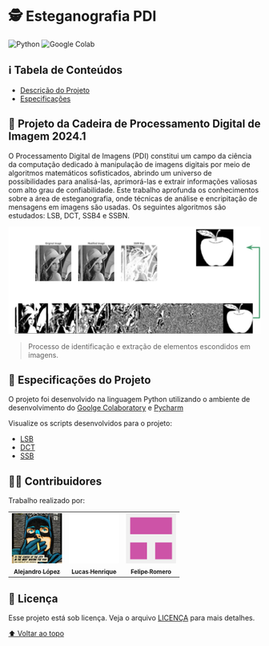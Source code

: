 # 🕵️ Esteganografia PDI

![Python](https://img.shields.io/badge/Python-3776AB?style=for-the-badge&logo=python&logoColor=white)
![Google Colab](https://img.shields.io/badge/Google%20Colab-F9AB00?style=for-the-badge&logo=Google%20Colab&logoColor=white)

## ℹ Tabela de Conteúdos
- [Descrição do Projeto](#dart-projeto-da-cadeira-de-processamento-digital-de-imagem-20241)
- [Especificações](#-especificações-do-projeto)

## :dart: Projeto da Cadeira de Processamento Digital de Imagem 2024.1

O Processamento Digital de Imagens (PDI) constitui um campo da ciência da computação dedicado à manipulação de imagens digitais por meio de algoritmos matemáticos sofisticados, abrindo um universo de possibilidades para analisá-las, aprimorá-las e extrair informações valiosas com alto grau de confiabilidade.
Este trabalho aprofunda os conhecimentos sobre a área de esteganografia, onde técnicas de análise e encripitação de mensagens em imagens são usadas. Os seguintes algoritmos são estudados: LSB, DCT, SSB4 e SSBN.

<div align="center">

  ![Esteganografia](imagens-README/esteganografia.png)
</div>

> Processo de identificação e extração de elementos escondidos em imagens.

## 📃 Especificações do Projeto

O projeto foi desenvolvido na linguagem Python utilizando o ambiente de desenvolvimento do [Goolge Colaboratory](https://colab.research.google.com/) e [Pycharm](https://www.jetbrains.com/pycharm/)

Visualize os scripts desenvolvidos para o projeto:
- [LSB](LSB)
- [DCT](DCT)
- [SSB](SSB)

## :man_technologist: Contribuidores

Trabalho realizado por:

<table>
  <tr>
    <td align="center">
      <a href="https://github.com/aleva90">
        <img src="imagens-README/contribuidores/perfil-alejandro.jpg" width="100px;" alt="Foto de Alejandro no GitHub"/><br>
        <sub>
          <b>Alejandro López</b>
        </sub>
      </a>
    </td>
    <td align="center">
      <a href="https://github.com/LucasHenrique-dev">
        <img src="imagens-README/contribuidores/perfil-lucas.svg" width="100px;" alt="Foto de Lucas Henrique no Github"/><br>
        <sub>
          <b>Lucas Henrique</b>
        </sub>
      </a>
    </td>
    <td align="center">
      <a href="https://github.com/FelipeRomeroPachecoSegundo">
        <img src="imagens-README/contribuidores/perfil-felipe.png" width="100px;" alt="Foto de Felipe no Github"/><br>
        <sub>
          <b>Felipe Romero</b>
        </sub>
      </a>
    </td>
  </tr>
</table>

## 📝 Licença

Esse projeto está sob licença. Veja o arquivo [LICENÇA](LICENSE) para mais detalhes.

[⬆ Voltar ao topo](#%EF%B8%8F-esteganografia-pdi)<br>
